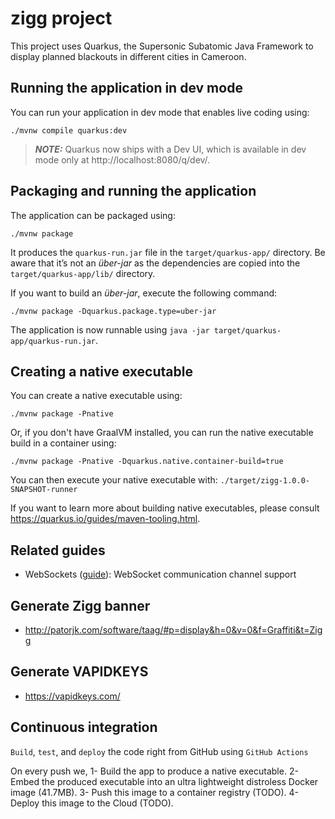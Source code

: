 # zigg project

This project uses Quarkus, the Supersonic Subatomic Java Framework to display planned blackouts in different cities in Cameroon.

## Running the application in dev mode

You can run your application in dev mode that enables live coding using:
```shell script
./mvnw compile quarkus:dev
```

> **_NOTE:_**  Quarkus now ships with a Dev UI, which is available in dev mode only at http://localhost:8080/q/dev/.

## Packaging and running the application

The application can be packaged using:
```shell script
./mvnw package
```
It produces the `quarkus-run.jar` file in the `target/quarkus-app/` directory.
Be aware that it’s not an _über-jar_ as the dependencies are copied into the `target/quarkus-app/lib/` directory.

If you want to build an _über-jar_, execute the following command:
```shell script
./mvnw package -Dquarkus.package.type=uber-jar
```

The application is now runnable using `java -jar target/quarkus-app/quarkus-run.jar`.

## Creating a native executable

You can create a native executable using: 
```shell script
./mvnw package -Pnative
```

Or, if you don't have GraalVM installed, you can run the native executable build in a container using: 
```shell script
./mvnw package -Pnative -Dquarkus.native.container-build=true
```

You can then execute your native executable with: `./target/zigg-1.0.0-SNAPSHOT-runner`

If you want to learn more about building native executables, please consult https://quarkus.io/guides/maven-tooling.html.

## Related guides

- WebSockets ([guide](https://quarkus.io/guides/websockets)): WebSocket communication channel support

## Generate Zigg banner

- http://patorjk.com/software/taag/#p=display&h=0&v=0&f=Graffiti&t=Zigg

## Generate VAPIDKEYS
- https://vapidkeys.com/

## Continuous integration

`Build`, `test`, and `deploy` the code right from GitHub using `GitHub Actions`

On every push we,
1- Build the app to produce a native executable.
2- Embed the produced executable into an ultra lightweight distroless Docker image (41.7MB).
3- Push this image to a container registry (TODO).
4- Deploy this image to the Cloud (TODO).
